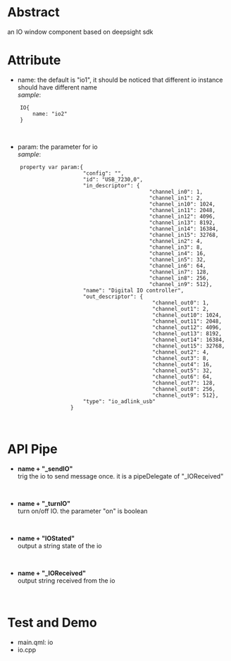 # Abstract
an IO window component based on deepsight sdk  

# Attribute
* name: the default is "io1", it should be noticed that different io instance should have different name  
_sample_:  
```
    IO{
        name: "io2"
    }
```  
</br>

* param: the parameter for io  
_sample_:    
```
    property var param:{
                        "config": "",
                        "id": "USB_7230,0",
                        "in_descriptor": {
                                             "channel_in0": 1,
                                             "channel_in1": 2,
                                             "channel_in10": 1024,
                                             "channel_in11": 2048,
                                             "channel_in12": 4096,
                                             "channel_in13": 8192,
                                             "channel_in14": 16384,
                                             "channel_in15": 32768,
                                             "channel_in2": 4,
                                             "channel_in3": 8,
                                             "channel_in4": 16,
                                             "channel_in5": 32,
                                             "channel_in6": 64,
                                             "channel_in7": 128,
                                             "channel_in8": 256,
                                             "channel_in9": 512},
                        "name": "Digital IO controller",
                        "out_descriptor": {
                                              "channel_out0": 1,
                                              "channel_out1": 2,
                                              "channel_out10": 1024,
                                              "channel_out11": 2048,
                                              "channel_out12": 4096,
                                              "channel_out13": 8192,
                                              "channel_out14": 16384,
                                              "channel_out15": 32768,
                                              "channel_out2": 4,
                                              "channel_out3": 8,
                                              "channel_out4": 16,
                                              "channel_out5": 32,
                                              "channel_out6": 64,
                                              "channel_out7": 128,
                                              "channel_out8": 256,
                                              "channel_out9": 512},
                        "type": "io_adlink_usb"
                    }
```  
</br>

# API Pipe
* **name + "_sendIO"**  
trig the io to send message once. it is a pipeDelegate of "_IOReceived"  
</br>

* **name + "_turnIO"**  
turn on/off IO. the parameter "on" is boolean  
</br>

* **name + "IOStated"**  
output a string state of the io  
</br>

* **name + "_IOReceived"**  
output string received from the io  
</br>

# Test and Demo
* main.qml: io  
* io.cpp  
</br>